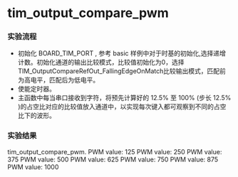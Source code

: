 # tim_output_compare_pwm

### 实验流程

- 初始化 BOARD_TIM_PORT , 参考 basic 样例中对于时基的初始化,选择递增计数。初始化通道的输出比较模式，比较值初始化为0，选择TIM_OutputCompareRefOut_FallingEdgeOnMatch比较输出模式，匹配前为高电平，匹配后为低电平。
- 使能定时器。
- 主函数中每当串口接收到字符，将预先计算好的 12.5% 至 100% (步长 12.5% )的占空比对应的比较值放入通道中，以实现每次键入都可观察到不同的占空比下的波形。

### 实验结果

tim_output_compare_pwm.
PWM value: 125
PWM value: 250
PWM value: 375
PWM value: 500
PWM value: 625
PWM value: 750
PWM value: 875
PWM value: 1000
